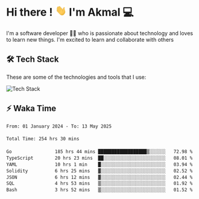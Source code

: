# Hi there ! <img src="https://github.com/ABSphreak/ABSphreak/blob/master/gifs/Hi.gif" width="30"> I'm Akmal  💻

I'm a software developer 👨‍💻 who is passionate about technology and loves to learn new things. I'm excited to learn and collaborate with others

## 🛠️ Tech Stack

These are some of the technologies and tools that I use:

![Tech Stack](https://skillicons.dev/icons?i=typescript,nodejs,javascript,express,nest,sequelize,go,rabbitmq,python,solidity,react,vue,next,nuxtjs,webpack,vite,tailwindcss,bootstrap,css,scss,html,vercel,firebase,heroku,netlify,docker,postgresql,mongodb,redis,mysql,graphql,git,github,gitlab,vscode,figma,postman,pytorch,tensorflow,bash)

## ⚡ Waka Time
<!--START_SECTION:waka-->

```txt
From: 01 January 2024 - To: 13 May 2025

Total Time: 254 hrs 30 mins

Go                185 hrs 44 mins ██████████████████▒░░░░░░   72.98 %
TypeScript        20 hrs 23 mins  ██░░░░░░░░░░░░░░░░░░░░░░░   08.01 %
YAML              10 hrs 1 min    █░░░░░░░░░░░░░░░░░░░░░░░░   03.94 %
Solidity          6 hrs 25 mins   ▓░░░░░░░░░░░░░░░░░░░░░░░░   02.52 %
JSON              6 hrs 12 mins   ▓░░░░░░░░░░░░░░░░░░░░░░░░   02.44 %
SQL               4 hrs 53 mins   ▒░░░░░░░░░░░░░░░░░░░░░░░░   01.92 %
Bash              3 hrs 52 mins   ▒░░░░░░░░░░░░░░░░░░░░░░░░   01.52 %
```

<!--END_SECTION:waka-->


